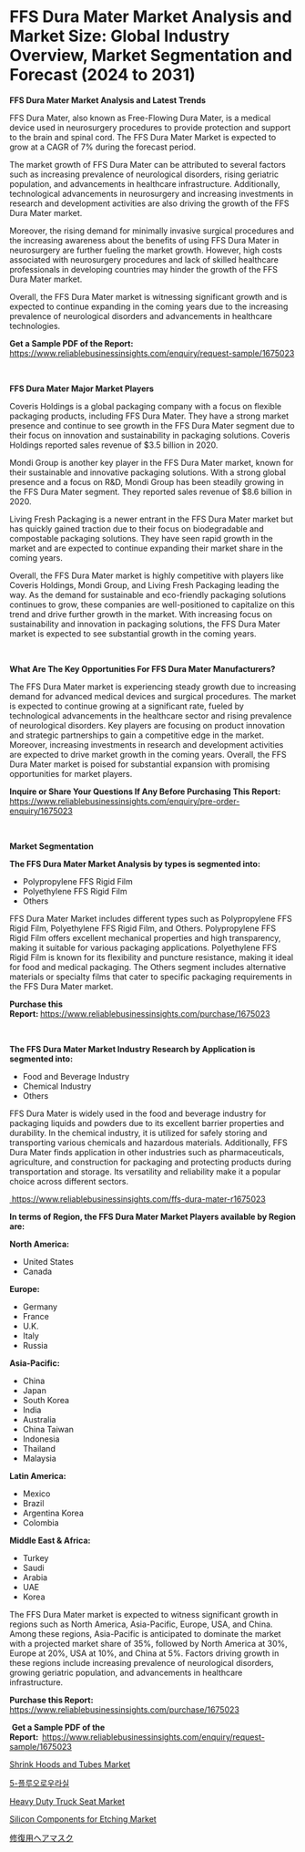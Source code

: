 <p><h1>FFS Dura Mater Market Analysis and Market Size: Global Industry Overview, Market Segmentation and Forecast (2024 to 2031)</h1></p><p><strong>FFS Dura Mater Market Analysis and Latest Trends</strong></p>
<p><p>FFS Dura Mater, also known as Free-Flowing Dura Mater, is a medical device used in neurosurgery procedures to provide protection and support to the brain and spinal cord. The FFS Dura Mater Market is expected to grow at a CAGR of 7% during the forecast period. </p><p>The market growth of FFS Dura Mater can be attributed to several factors such as increasing prevalence of neurological disorders, rising geriatric population, and advancements in healthcare infrastructure. Additionally, technological advancements in neurosurgery and increasing investments in research and development activities are also driving the growth of the FFS Dura Mater market.</p><p>Moreover, the rising demand for minimally invasive surgical procedures and the increasing awareness about the benefits of using FFS Dura Mater in neurosurgery are further fueling the market growth. However, high costs associated with neurosurgery procedures and lack of skilled healthcare professionals in developing countries may hinder the growth of the FFS Dura Mater market.</p><p>Overall, the FFS Dura Mater market is witnessing significant growth and is expected to continue expanding in the coming years due to the increasing prevalence of neurological disorders and advancements in healthcare technologies.</p></p>
<p><strong>Get a Sample PDF of the Report:&nbsp;</strong> <a href="https://www.reliablebusinessinsights.com/enquiry/request-sample/1675023">https://www.reliablebusinessinsights.com/enquiry/request-sample/1675023</a></p>
<p>&nbsp;</p>
<p><strong>FFS Dura Mater Major Market Players</strong></p>
<p><p>Coveris Holdings is a global packaging company with a focus on flexible packaging products, including FFS Dura Mater. They have a strong market presence and continue to see growth in the FFS Dura Mater segment due to their focus on innovation and sustainability in packaging solutions. Coveris Holdings reported sales revenue of $3.5 billion in 2020.</p><p>Mondi Group is another key player in the FFS Dura Mater market, known for their sustainable and innovative packaging solutions. With a strong global presence and a focus on R&D, Mondi Group has been steadily growing in the FFS Dura Mater segment. They reported sales revenue of $8.6 billion in 2020.</p><p>Living Fresh Packaging is a newer entrant in the FFS Dura Mater market but has quickly gained traction due to their focus on biodegradable and compostable packaging solutions. They have seen rapid growth in the market and are expected to continue expanding their market share in the coming years.</p><p>Overall, the FFS Dura Mater market is highly competitive with players like Coveris Holdings, Mondi Group, and Living Fresh Packaging leading the way. As the demand for sustainable and eco-friendly packaging solutions continues to grow, these companies are well-positioned to capitalize on this trend and drive further growth in the market. With increasing focus on sustainability and innovation in packaging solutions, the FFS Dura Mater market is expected to see substantial growth in the coming years.</p></p>
<p>&nbsp;</p>
<p><strong>What Are The Key Opportunities For FFS Dura Mater Manufacturers?</strong></p>
<p><p>The FFS Dura Mater market is experiencing steady growth due to increasing demand for advanced medical devices and surgical procedures. The market is expected to continue growing at a significant rate, fueled by technological advancements in the healthcare sector and rising prevalence of neurological disorders. Key players are focusing on product innovation and strategic partnerships to gain a competitive edge in the market. Moreover, increasing investments in research and development activities are expected to drive market growth in the coming years. Overall, the FFS Dura Mater market is poised for substantial expansion with promising opportunities for market players.</p></p>
<p><strong>Inquire or Share Your Questions If Any Before Purchasing This Report:</strong> <a href="https://www.reliablebusinessinsights.com/enquiry/pre-order-enquiry/1675023">https://www.reliablebusinessinsights.com/enquiry/pre-order-enquiry/1675023</a></p>
<p>&nbsp;</p>
<p><strong>Market Segmentation</strong></p>
<p><strong>The FFS Dura Mater Market Analysis by types is segmented into:</strong></p>
<p><ul><li>Polypropylene FFS Rigid Film</li><li>Polyethylene FFS Rigid Film</li><li>Others</li></ul></p>
<p><p>FFS Dura Mater Market includes different types such as Polypropylene FFS Rigid Film, Polyethylene FFS Rigid Film, and Others. Polypropylene FFS Rigid Film offers excellent mechanical properties and high transparency, making it suitable for various packaging applications. Polyethylene FFS Rigid Film is known for its flexibility and puncture resistance, making it ideal for food and medical packaging. The Others segment includes alternative materials or specialty films that cater to specific packaging requirements in the FFS Dura Mater market.</p></p>
<p><strong>Purchase this Report:&nbsp;</strong><a href="https://www.reliablebusinessinsights.com/purchase/1675023">https://www.reliablebusinessinsights.com/purchase/1675023</a></p>
<p>&nbsp;</p>
<p><strong>The FFS Dura Mater Market Industry Research by Application is segmented into:</strong></p>
<p><ul><li>Food and Beverage Industry</li><li>Chemical Industry</li><li>Others</li></ul></p>
<p><p>FFS Dura Mater is widely used in the food and beverage industry for packaging liquids and powders due to its excellent barrier properties and durability. In the chemical industry, it is utilized for safely storing and transporting various chemicals and hazardous materials. Additionally, FFS Dura Mater finds application in other industries such as pharmaceuticals, agriculture, and construction for packaging and protecting products during transportation and storage. Its versatility and reliability make it a popular choice across different sectors.</p></p>
<p><a href="https://www.reliablebusinessinsights.com/ffs-dura-mater-r1675023">&nbsp;https://www.reliablebusinessinsights.com/ffs-dura-mater-r1675023</a></p>
<p><strong>In terms of Region, the FFS Dura Mater Market Players available by Region are:</strong></p>
<p>
    <p> <strong> North America: </strong>
        <ul>
            <li>United States</li>
            <li>Canada</li>
        </ul>
        </p> 
    <p> <strong> Europe: </strong>
        <ul>
            <li>Germany</li>
            <li>France</li>
            <li>U.K.</li>
            <li>Italy</li>
            <li>Russia</li>
        </ul>
        </p> 
    <p> <strong> Asia-Pacific: </strong>
        <ul>
            <li>China</li>
            <li>Japan</li>
            <li>South Korea</li>
            <li>India</li>
            <li>Australia</li>
            <li>China Taiwan</li>
            <li>Indonesia</li>
            <li>Thailand</li>
            <li>Malaysia</li>
        </ul>
        </p> 
    <p> <strong> Latin America: </strong>
        <ul>
            <li>Mexico</li>
            <li>Brazil</li>
            <li>Argentina Korea</li>
            <li>Colombia</li>
        </ul>
        </p> 
    <p> <strong> Middle East & Africa: </strong>
        <ul>
            <li>Turkey</li>
            <li>Saudi</li>
            <li>Arabia</li>
            <li>UAE</li>
            <li>Korea</li>
        </ul>
    </p>
    </p>
<p><p>The FFS Dura Mater market is expected to witness significant growth in regions such as North America, Asia-Pacific, Europe, USA, and China. Among these regions, Asia-Pacific is anticipated to dominate the market with a projected market share of 35%, followed by North America at 30%, Europe at 20%, USA at 10%, and China at 5%. Factors driving growth in these regions include increasing prevalence of neurological disorders, growing geriatric population, and advancements in healthcare infrastructure.</p></p>
<p><strong>Purchase this Report: </strong><a href="https://www.reliablebusinessinsights.com/purchase/1675023">https://www.reliablebusinessinsights.com/purchase/1675023</a></p>
<p>&nbsp;<strong>Get a Sample PDF of the Report:&nbsp;&nbsp;</strong><a href="https://www.reliablebusinessinsights.com/enquiry/request-sample/1675023">https://www.reliablebusinessinsights.com/enquiry/request-sample/1675023</a></p>
<p><strong></strong></p>
<p><p><a href="https://github.com/myacatherineblakecaczo9vcsw/Market-Research-Report-List-3/blob/main/shrink-hoods-and-tubes-market.md">Shrink Hoods and Tubes Market</a></p><p><a href="https://github.com/garnett961902/Market-Research-Report-List-1/blob/main/2713500101261.md">5-플루오로우라실</a></p><p><a href="https://github.com/irfadac/Market-Research-Report-List-3/blob/main/heavy-duty-truck-seat-market.md">Heavy Duty Truck Seat Market</a></p><p><a href="https://issuu.com/reportprime-2/docs/silicon-components-for-etching-market-size-2030.pp">Silicon Components for Etching Market</a></p><p><a href="https://github.com/mathieurico66/Market-Research-Report-List-2/blob/main/2723925107209.md">修復用ヘアマスク</a></p></p>